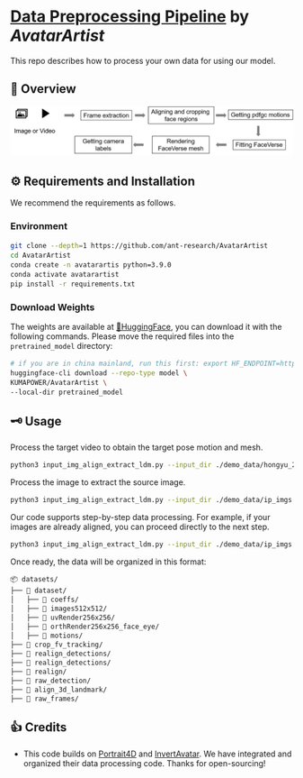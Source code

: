 # <u>Data Preprocessing Pipeline</u> by *AvatarArtist* 
This repo describes how to process your own data for using our model.

## 🎉 Overview

<div align=center>
<img src="data_process_pipe.png">
</div>

## ⚙️ Requirements and Installation

We recommend the requirements as follows.

### Environment

```bash
git clone --depth=1 https://github.com/ant-research/AvatarArtist 
cd AvatarArtist
conda create -n avatarartis python=3.9.0
conda activate avatarartist
pip install -r requirements.txt
```

### Download Weights

The weights are available at [🤗HuggingFace](https://huggingface.co/KumaPower/AvatarArtist), you can download it with the following commands. Please move the required files into the `pretrained_model` directory:

```bash
# if you are in china mainland, run this first: export HF_ENDPOINT=https://hf-mirror.com
huggingface-cli download --repo-type model \
KUMAPOWER/AvatarArtist \
--local-dir pretrained_model
```


## 🗝️ Usage
Process the target video to obtain the target pose motion and mesh.

```bash
python3 input_img_align_extract_ldm.py --input_dir ./demo_data/hongyu_2.mp4 --is_video --save_dir ./demo_data/data_process_out
```

Process the image to extract the source image.


```bash
python3 input_img_align_extract_ldm.py --input_dir ./demo_data/ip_imgs --is_img --save_dir ./demo_data/data_process_out 
```
Our code supports step-by-step data processing. For example, if your images are already aligned, you can proceed directly to the next step.

```bash
python3 input_img_align_extract_ldm.py --input_dir ./demo_data/ip_imgs --is_img --save_dir ./demo_data/data_process_out  --already_align
```

Once ready, the data will be organized in this format:

```
📦 datasets/
├── 📂 dataset/
│   ├── 📂 coeffs/
│   ├── 📂 images512x512/
│   ├── 📂 uvRender256x256/
│   ├── 📂 orthRender256x256_face_eye/
│   ├── 📂 motions/
├── 📂 crop_fv_tracking/
├── 📂 realign_detections/
├── 📂 realign_detections/
├── 📂 realign/
├── 📂 raw_detection/
├── 📂 align_3d_landmark/
├── 📂 raw_frames/
```

## 👍 Credits

- This code builds on [Portrait4D](https://github.com/YuDeng/Portrait-4D) and [InvertAvatar](https://github.com/XChenZ/invertAvatar). We have integrated and organized their data processing code. Thanks for open-sourcing!
 